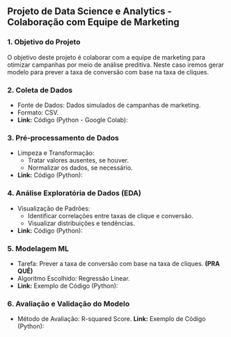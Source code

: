 ## Projeto de Data Science e Analytics - Colaboração com Equipe de Marketing

### 1. Objetivo do Projeto
O objetivo deste projeto é colaborar com a equipe de marketing para otimizar campanhas por meio de análise preditiva. Neste caso iremos gerar modelo para prever a taxa de conversão com base na taxa de cliques. 

### 2. Coleta de Dados
- Fonte de Dados: Dados simulados de campanhas de marketing.
- Formato: CSV.
- **Link:** Código (Python - Google Colab):

### 3. Pré-processamento de Dados
- Limpeza e Transformação: 
  - Tratar valores ausentes, se houver.
  - Normalizar os dados, se necessário.
- **Link:** Código (Python):

### 4. Análise Exploratória de Dados (EDA)
- Visualização de Padrões:
  - Identificar correlações entre taxas de clique e conversão.
  - Visualizar distribuições e tendências.
- **Link:** Código (Python):

### 5. Modelagem ML
- Tarefa: Prever a taxa de conversão com base na taxa de cliques. **(PRA QUÊ)**
- Algoritmo Escolhido: Regressão Linear.
- **Link:** Exemplo de Código (Python):

### 6. Avaliação e Validação do Modelo
- Método de Avaliação: R-squared Score.
**Link:** Exemplo de Código (Python):
